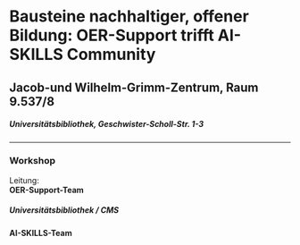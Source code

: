 # Bausteine nachhaltiger, offener Bildung: OER-Support trifft AI-SKILLS Community 
## Jacob-und Wilhelm-Grimm-Zentrum, Raum 9.537/8 
##### Universitätsbibliothek, Geschwister-Scholl-Str. 1-3
---
### Workshop
Leitung: \
**OER-Support-Team**  
##### Universitätsbibliothek / CMS
**AI-SKILLS-Team**  


